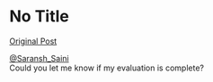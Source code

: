 # No Title

[Original Post](https://discourse.onlinedegree.iitm.ac.in/t/169029/474)

<p><a class="mention" href="/u/saransh_saini">@Saransh_Saini</a><br>
Could you let me know if my evaluation is complete?</p>